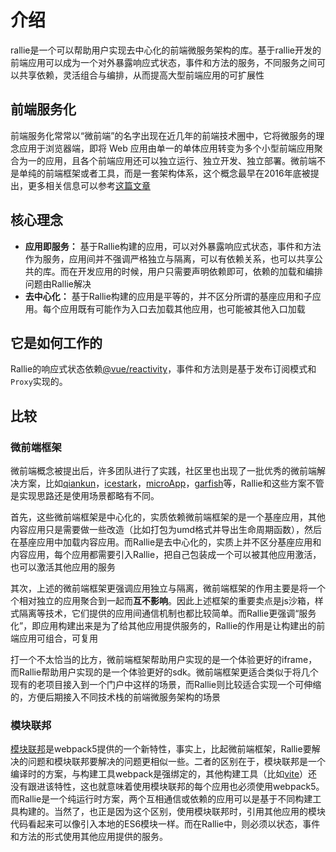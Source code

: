 # 介绍
rallie是一个可以帮助用户实现去中心化的前端微服务架构的库。基于rallie开发的前端应用可以成为一个对外暴露响应式状态，事件和方法的服务，不同服务之间可以共享依赖，灵活组合与编排，从而提高大型前端应用的可扩展性

## 前端服务化
前端服务化常常以“微前端”的名字出现在近几年的前端技术圈中，它将微服务的理念应用于浏览器端，即将 Web 应用由单一的单体应用转变为多个小型前端应用聚合为一的应用，且各个前端应用还可以独立运行、独立开发、独立部署。微前端不是单纯的前端框架或者工具，而是一套架构体系，这个概念最早在2016年底被提出，更多相关信息可以参考[这篇文章](https://swearer23.github.io/micro-frontends/)
## 核心理念
- **应用即服务：** 基于Rallie构建的应用，可以对外暴露响应式状态，事件和方法作为服务，应用间并不强调严格独立与隔离，可以有依赖关系，也可以共享公共的库。而在开发应用的时候，用户只需要声明依赖即可，依赖的加载和编排问题由Rallie解决
- **去中心化：** 基于Rallie构建的应用是平等的，并不区分所谓的基座应用和子应用。每个应用既有可能作为入口去加载其他应用，也可能被其他入口加载

## 它是如何工作的
Rallie的响应式状态依赖[@vue/reactivity](https://github.com/vuejs/vue-next/tree/master/packages/reactivity)，事件和方法则是基于发布订阅模式和`Proxy`实现的。

## 比较
### 微前端框架
微前端概念被提出后，许多团队进行了实践，社区里也出现了一批优秀的微前端解决方案，比如[qiankun](https://qiankun.umijs.org/zh)，[icestark](https://micro-frontends.ice.work/)，[microApp](https://zeroing.jd.com/)，[garfish](https://garfish.top/guide/develop/from-zero)等，Rallie和这些方案不管是实现思路还是使用场景都略有不同。

首先，这些微前端框架是中心化的，实质依赖微前端框架的是一个基座应用，其他内容应用只是需要做一些改造（比如打包为umd格式并导出生命周期函数），然后在基座应用中加载内容应用。而Rallie是去中心化的，实质上并不区分基座应用和内容应用，每个应用都需要引入Rallie，把自己包装成一个可以被其他应用激活，也可以激活其他应用的服务

其次，上述的微前端框架更强调应用独立与隔离，微前端框架的作用主要是将一个个相对独立的应用聚合到一起而**互不影响**。因此上述框架的重要卖点是js沙箱，样式隔离等技术，它们提供的应用间通信机制也都比较简单。而Rallie更强调“服务化”，即应用构建出来是为了给其他应用提供服务的，Rallie的作用是让构建出的前端应用可组合，可复用

打一个不太恰当的比方，微前端框架帮助用户实现的是一个体验更好的iframe，而Rallie帮助用户实现的是一个体验更好的sdk。微前端框架更适合类似于将几个现有的老项目接入到一个门户中这样的场景，而Rallie则比较适合实现一个可伸缩的，方便后期接入不同技术栈的前端微服务架构的场景
### 模块联邦
[模块联邦](https://webpack.js.org/concepts/module-federation/)是webpack5提供的一个新特性，事实上，比起微前端框架，Rallie要解决的问题和模块联邦要解决的问题更相似一些。二者的区别在于，模块联邦是一个编译时的方案，与构建工具webpack是强绑定的，其他构建工具（比如[vite](https://vitejs.dev/)）还没有跟进该特性，这也就意味着使用模块联邦的每个应用也必须使用webpack5。而Rallie是一个纯运行时方案，两个互相通信或依赖的应用可以是基于不同构建工具构建的。当然了，也正是因为这个区别，使用模块联邦时，引用其他应用的模块代码看起来可以像引入本地的ES6模块一样。而在Rallie中，则必须以状态，事件和方法的形式使用其他应用提供的服务。